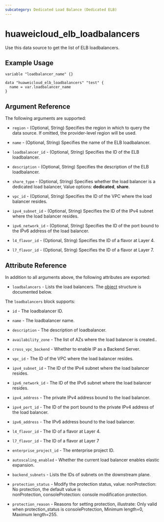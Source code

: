 ```yaml
---
subcategory: Dedicated Load Balance (Dedicated ELB)
---
```


# huaweicloud_elb_loadbalancers

Use this data source to get the list of ELB loadbalancers.

## Example Usage

```hcl
variable "loadbalancer_name" {}

data "huaweicloud_elb_loadbalancers" "test" {
  name = var.loadbalancer_name
}
```

## Argument Reference

The following arguments are supported:

* `region` - (Optional, String) Specifies the region in which to query the data source.
  If omitted, the provider-level region will be used.

* `name` - (Optional, String) Specifies the name of the ELB loadbalancer.

* `loadbalancer_id` - (Optional, String) Specifies the ID of the ELB loadbalancer.

* `description` - (Optional, String) Specifies the description of the ELB loadbalancer.

* `share_type` - (Optional, String) Specifies whether the load balancer is a dedicated load balancer, Value options:
  **dedicated**, **share**.

* `vpc_id` - (Optional, String) Specifies the ID of the VPC where the load balancer resides.

* `ipv4_subnet_id` - (Optional, String) Specifies the ID of the IPv4 subnet where the load balancer resides.

* `ipv6_network_id` - (Optional, String) Specifies the ID of the port bound to the IPv6 address of the load balancer.

* `l4_flavor_id` - (Optional, String) Specifies the ID of a flavor at Layer 4.

* `l7_flavor_id` - (Optional, String) Specifies the ID of a flavor at Layer 7.

## Attribute Reference

In addition to all arguments above, the following attributes are exported:

* `loadbalancers` - Lists the load balancers.
  The [object](#loadbalancers_object) structure is documented below.

<a name="loadbalancers_object"></a>
The `loadbalancers` block supports:

* `id` - The loadbalancer ID.

* `name` - The loadbalancer name.

* `description` - The description of loadbalancer.

* `availability_zone` - The list of AZs where the load balancer is created..

* `cross_vpc_backend` - Whether to enable IP as a Backend Server.

* `vpc_id` - The ID of the VPC where the load balancer resides.

* `ipv4_subnet_id` - The  ID of the IPv4 subnet where the load balancer resides.

* `ipv6_network_id` - The ID of the IPv6 subnet where the load balancer resides.

* `ipv4_address` - The private IPv4 address bound to the load balancer.

* `ipv4_port_id` - The ID of the port bound to the private IPv4 address of the load balancer.

* `ipv6_address` - The IPv6 address bound to the load balancer.

* `l4_flavor_id` - The ID of a flavor at Layer 4.

* `l7_flavor_id` - The ID of a flavor at Layer 7

* `enterprise_project_id` - The enterprise project ID.

* `autoscaling_enabled` - Whether the current load balancer enables elastic expansion.

* `backend_subnets` - Lists the IDs of subnets on the downstream plane.

* `protection_status` - Modify the protection status, value: nonProtection: No protection, the default value is  
  nonProtection, consoleProtection: console modification protection.

* `protection_reason` - Reasons for setting protection, illustrate: Only valid when protection_status is
  consoleProtection, Minimum length=0, Maximum length=255.
